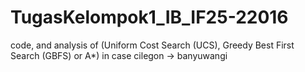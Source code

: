 # TugasKelompok1_IB_IF25-22016
code, and analysis of (Uniform Cost Search (UCS), Greedy Best First Search (GBFS) or A*) in case cilegon -> banyuwangi

